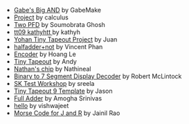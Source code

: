 - [Gabe's Big AND](tt_um_wokwi_413387032609197057/info.md) by GabeMake
- [Project](tt_um_wokwi_413387065963362305/info.md) by calculus
- [Two PFD](tt_um_wokwi_413849515516143617/info.md) by Soumobrata Ghosh
- [tt09 kathyhtt ](tt_um_wokwi_413916532008126465/info.md) by kathyh
- [Yohan Tiny Tapeout Project](tt_um_wokwi_413918243645213697/info.md) by Juan
- [halfadder+not](tt_um_wokwi_413919484652961793/info.md) by Vincent Phan
- [Encoder](tt_um_wokwi_413919502227108865/info.md) by Hoang Le
- [Tiny Tapeout](tt_um_wokwi_413919889872144385/info.md) by Andy
- [Nathan's chip](tt_um_wokwi_413923521595851777/info.md) by Nathineal
- [Binary to 7 Segment Display Decoder](tt_um_wokwi_413960876763056129/info.md) by Robert McLintock
- [SK Test Workshop](tt_um_wokwi_414041465275103233/info.md) by sreela
- [Tiny Tapeout 9 Template](tt_um_wokwi_414120320168203265/info.md) by Jason
- [Full Adder](tt_um_wokwi_414120459831246849/info.md) by Amogha Srinivas
- [hello](tt_um_wokwi_414120500233937921/info.md) by vishwajeet
- [Morse Code for J and R](tt_um_wokwi_414124872671308801/info.md) by Jainil Rao
